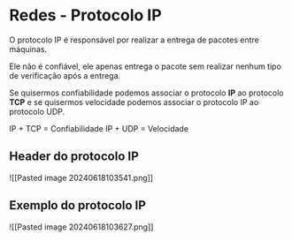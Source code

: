 # Redes - Protocolo IP

O protocolo IP é responsável por realizar a entrega de pacotes entre máquinas.

Ele não é confiável, ele apenas entrega o pacote sem realizar nenhum tipo de verificação após a entrega.

Se quisermos confiabilidade podemos associar o protocolo **IP** ao protocolo **TCP** e se quisermos velocidade podemos associar o protocolo IP ao protocolo UDP.

IP + TCP = Confiabilidade
IP + UDP = Velocidade

## Header do protocolo IP

![[Pasted image 20240618103541.png]]

## Exemplo do protocolo IP

![[Pasted image 20240618103627.png]]





















